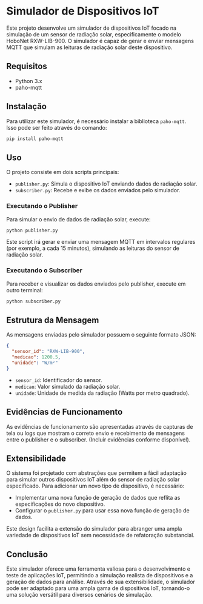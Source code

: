 # Simulador de Dispositivos IoT

Este projeto desenvolve um simulador de dispositivos IoT focado na simulação de um sensor de radiação solar, especificamente o modelo HoboNet RXW-LIB-900. O simulador é capaz de gerar e enviar mensagens MQTT que simulam as leituras de radiação solar deste dispositivo.

## Requisitos

- Python 3.x
- paho-mqtt

## Instalação

Para utilizar este simulador, é necessário instalar a biblioteca `paho-mqtt`. Isso pode ser feito através do comando:

```bash
pip install paho-mqtt
```

## Uso

O projeto consiste em dois scripts principais:

- `publisher.py`: Simula o dispositivo IoT enviando dados de radiação solar.
- `subscriber.py`: Recebe e exibe os dados enviados pelo simulador.

### Executando o Publisher

Para simular o envio de dados de radiação solar, execute:

```bash
python publisher.py
```

Este script irá gerar e enviar uma mensagem MQTT em intervalos regulares (por exemplo, a cada 15 minutos), simulando as leituras do sensor de radiação solar.

### Executando o Subscriber

Para receber e visualizar os dados enviados pelo publisher, execute em outro terminal:

```bash
python subscriber.py
```

## Estrutura da Mensagem

As mensagens enviadas pelo simulador possuem o seguinte formato JSON:

```json
{
  "sensor_id": "RXW-LIB-900",
  "medicao": 1200.5,
  "unidade": "W/m²"
}
```

- `sensor_id`: Identificador do sensor.
- `medicao`: Valor simulado da radiação solar.
- `unidade`: Unidade de medida da radiação (Watts por metro quadrado).

## Evidências de Funcionamento

As evidências de funcionamento são apresentadas através de capturas de tela ou logs que mostram o correto envio e recebimento de mensagens entre o publisher e o subscriber. (Incluir evidências conforme disponível).

## Extensibilidade

O sistema foi projetado com abstrações que permitem a fácil adaptação para simular outros dispositivos IoT além do sensor de radiação solar especificado. Para adicionar um novo tipo de dispositivo, é necessário:

- Implementar uma nova função de geração de dados que reflita as especificações do novo dispositivo.
- Configurar o `publisher.py` para usar essa nova função de geração de dados.

Este design facilita a extensão do simulador para abranger uma ampla variedade de dispositivos IoT sem necessidade de refatoração substancial.

## Conclusão

Este simulador oferece uma ferramenta valiosa para o desenvolvimento e teste de aplicações IoT, permitindo a simulação realista de dispositivos e a geração de dados para análise. Através de sua extensibilidade, o simulador pode ser adaptado para uma ampla gama de dispositivos IoT, tornando-o uma solução versátil para diversos cenários de simulação.
